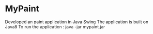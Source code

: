 # MyPaint
Developed an paint application in Java Swing
The application is built on Java8
To run the application : java -jar mypaint.jar
